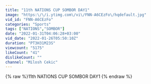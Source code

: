 ```yaml
---
title: "11th NATIONS CUP SOMBOR DAY1"
image: "https:\/\/i.ytimg.com\/vi\/FNN-A6CEzFo\/hqdefault.jpg"
vid_id: "FNN-A6CEzFo"
categories: "Sports"
tags: ["NATIONS","SOMBOR"]
date: "2022-01-31T04:06:28+03:00"
vid_date: "2022-01-26T05:50:10Z"
duration: "PT3H31M23S"
viewcount: "5175"
likeCount: "41"
dislikeCount: ""
channel: "Milosh Cekic"
---
```

{% raw %}11th NATIONS CUP SOMBOR DAY1 {% endraw %}
